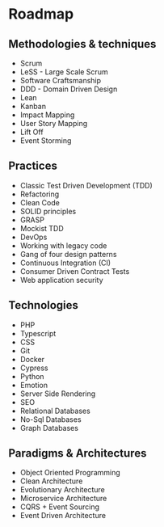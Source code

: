 # Roadmap

## Methodologies & techniques

- Scrum
- LeSS - Large Scale Scrum
- Software Craftsmanship
- DDD - Domain Driven Design
- Lean
- Kanban
- Impact Mapping
- User Story Mapping
- Lift Off
- Event Storming

## Practices

- Classic Test Driven Development (TDD)
- Refactoring
- Clean Code
- SOLID principles
- GRASP
- Mockist TDD
- DevOps
- Working with legacy code
- Gang of four design patterns
- Continuous Integration (CI)
- Consumer Driven Contract Tests
- Web application security

## Technologies

- PHP
- Typescript
- CSS
- Git
- Docker
- Cypress
- Python
- Emotion
- Server Side Rendering
- SEO
- Relational Databases
- No-Sql Databases
- Graph Databases

## Paradigms & Architectures

- Object Oriented Programming
- Clean Architecture
- Evolutionary Architecture
- Microservice Architecture
- CQRS + Event Sourcing
- Event Driven Architecture
